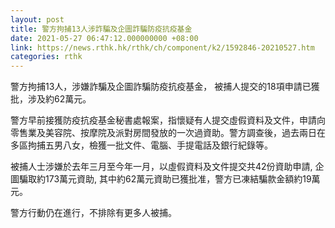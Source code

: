 ```yaml
---
layout: post
title: 警方拘捕13人涉詐騙及企圖詐騙防疫抗疫基金
date: 2021-05-27 06:47:12.000000000 +08:00
link: https://news.rthk.hk/rthk/ch/component/k2/1592846-20210527.htm
categories: rthk
---
```


警方拘捕13人，涉嫌詐騙及企圖詐騙防疫抗疫基金， 被捕人提交的18項申請已獲批，涉及約62萬元。

警方早前接獲防疫抗疫基金秘書處報案，指懷疑有人提交虛假資料及文件，申請向零售業及美容院、按摩院及派對房間發放的一次過資助。警方調查後，過去兩日在多區拘捕五男八女，檢獲一批文件、電腦、手提電話及銀行紀錄等。

被捕人士涉嫌於去年三月至今年一月，以虛假資料及文件提交共42份資助申請, 企圖騙取約173萬元資助, 其中約62萬元資助已獲批准，警方已凍結騙款金額約19萬元。

警方行動仍在進行，不排除有更多人被捕。
